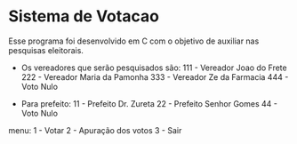# Sistema de Votacao
 
Esse programa foi desenvolvido em C com o objetivo de auxiliar nas pesquisas eleitorais.

- Os vereadores que serão pesquisados são:
    111 - Vereador Joao do Frete
    222 - Vereador Maria da Pamonha
    333 - Vereador Ze da Farmacia
    444 - Voto Nulo

- Para prefeito:
    11 - Prefeito Dr. Zureta
    22 - Prefeito Senhor Gomes
    44 - Voto Nulo

menu:
    1 - Votar
    2 - Apuração dos votos
    3 - Sair
